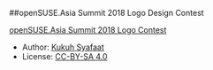 ##openSUSE.Asia Summit 2018 Logo Design Contest

[openSUSE.Asia Summit 2018 Logo Contest](https://news.opensuse.org/2018/05/29/opensuse-asia-summit-2018-logo-competition/)

* Author: [Kukuh Syafaat](https://github.com/cho2)
* License: [CC-BY-SA 4.0](https://creativecommons.org/licenses/by-sa/4.0/)
